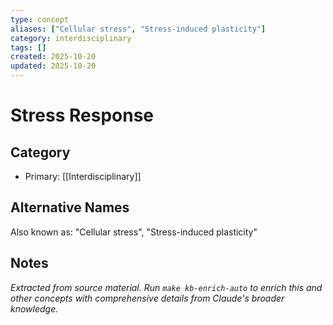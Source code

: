 ```yaml
---
type: concept
aliases: ["Cellular stress", "Stress-induced plasticity"]
category: interdisciplinary
tags: []
created: 2025-10-20
updated: 2025-10-20
---
```


# Stress Response

## Category

- Primary: [[Interdisciplinary]]

## Alternative Names

Also known as: "Cellular stress", "Stress-induced plasticity"

## Notes

*Extracted from source material. Run `make kb-enrich-auto` to enrich this and other concepts with comprehensive details from Claude's broader knowledge.*
